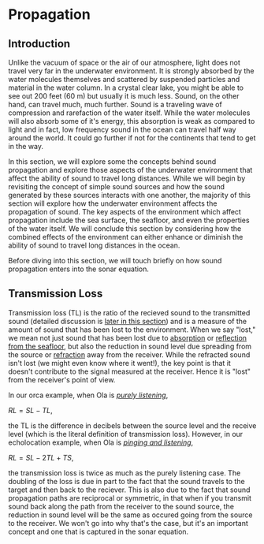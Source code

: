 
# Propagation

## Introduction

Unlike the vacuum of space or the air of our atmosphere, light does not travel very far in the underwater environment. It is strongly absorbed by the water molecules themselves and scattered by suspended particles and material in the water column. In a crystal clear lake, you might be able to see out 200 feet (60 m) but usually it is much less. Sound, on the other hand, can travel much, much further. Sound is a traveling wave of compression and rarefaction of the water itself. While the water molecules will also absorb some of it's energy, this absorption is weak as compared to light and in fact, low frequency sound in the ocean can travel half way around the world. It could go further if not for the continents that tend to get in the way. 

In this section, we will explore some the concepts behind sound propagation and explore those aspects of the underwater environment that affect the ability of sound to travel long distances. While we will begin by revisiting the concept of simple sound sources and how the sound generated by these sources interacts with one another, the majority of this section will explore how the underwater environment affects the propagation of sound. The key aspects of the environment which affect propagation include the sea surface, the seafloor, and even the properties of the water itself. We will conclude this section by considering how the combined effects of the environment can either enhance or diminish the ability of sound to travel long distances in the ocean.

Before diving into this section, we will touch briefly on how sound propagation enters into the sonar equation.

## Transmission Loss

Transmission loss (TL) is the ratio of the recieved sound to the transmitted sound (detailed discussion is [later in this section](acoustics-TL)) and is a measure of the amount of sound that has been lost to the environment. When we say "lost," we mean not just sound that has been lost due to [absorption](acoustics-water_absorption) or [reflection from the seafloor](acoustics-seafloor_reflection), but also the reduction in sound level due spreading from the source or [refraction](acoustics-refraction) away from the receiver. While the refracted sound isn't lost (we might even know where it went!), the key point is that it doesn't contribute to the signal measured at the receiver. Hence it is "lost" from the receiver's point of view. 

In our orca example, when Ola is [_purely listening_](acoustics-intro_orca_comms),

$RL = SL - TL,$

the TL is the difference in decibels between the source level and the receive level (which is the literal definition of transmission loss). However, in our echolocation example, when Ola is [_pinging and listening_]((acoustics-intro_orca_fish_echo)), 

$RL = SL - 2TL + TS,$

the transmission loss is twice as much as the purely listening case. The doubling of the loss is due in part to the fact that the sound travels to the target and then back to the reciever. This is also due to the fact that sound propagation paths are reciprocal or symmetric, in that when if you transmit sound back along the path from the receiver to the sound source, the reduction in sound level will be the same as occured going from the source to the receiver. We won't go into why that's the case, but it's an important concept and one that is captured in the sonar equation.



